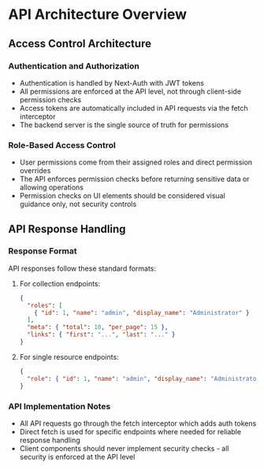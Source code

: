 # API Architecture Overview

## Access Control Architecture

### Authentication and Authorization

- Authentication is handled by Next-Auth with JWT tokens
- All permissions are enforced at the API level, not through client-side permission checks
- Access tokens are automatically included in API requests via the fetch interceptor
- The backend server is the single source of truth for permissions

### Role-Based Access Control

- User permissions come from their assigned roles and direct permission overrides
- The API enforces permission checks before returning sensitive data or allowing operations
- Permission checks on UI elements should be considered visual guidance only, not security controls

## API Response Handling

### Response Format

API responses follow these standard formats:

1. For collection endpoints:
   ```json
   {
     "roles": [
       { "id": 1, "name": "admin", "display_name": "Administrator" }
     ],
     "meta": { "total": 10, "per_page": 15 },
     "links": { "first": "...", "last": "..." }
   }
   ```

2. For single resource endpoints:
   ```json
   {
     "role": { "id": 1, "name": "admin", "display_name": "Administrator" }
   }
   ```

### API Implementation Notes

- All API requests go through the fetch interceptor which adds auth tokens
- Direct fetch is used for specific endpoints where needed for reliable response handling
- Client components should never implement security checks - all security is enforced at the API level